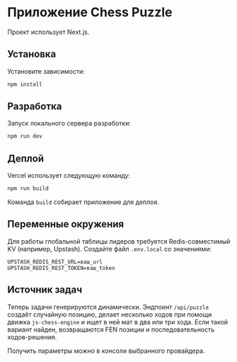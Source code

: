 # Приложение Chess Puzzle

Проект использует Next.js.

## Установка

Установите зависимости:

```bash
npm install
```

## Разработка

Запуск локального сервера разработки:

```bash
npm run dev
```

## Деплой

Vercel использует следующую команду:

```bash
npm run build
```

Команда `build` собирает приложение для деплоя.

## Переменные окружения

Для работы глобальной таблицы лидеров требуется Redis-совместимый KV (например, Upstash).
Создайте файл `.env.local` со значениями:

```
UPSTASH_REDIS_REST_URL=ваш_url
UPSTASH_REDIS_REST_TOKEN=ваш_token
```

## Источник задач

Теперь задачи генерируются динамически. Эндпоинт `/api/puzzle` создаёт случайную
позицию, делает несколько ходов при помощи движка `js-chess-engine` и ищет в
ней мат в два или три хода. Если такой вариант найден, возвращаются FEN позиции
и последовательность ходов-решения.

Получить параметры можно в консоли выбранного провайдера.

